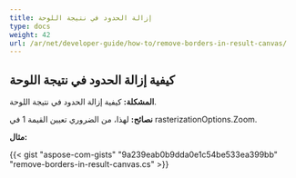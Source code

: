 ```yaml
---
title: إزالة الحدود في نتيجة اللوحة
type: docs
weight: 42
url: /ar/net/developer-guide/how-to/remove-borders-in-result-canvas/
---
```


## **كيفية إزالة الحدود في نتيجة اللوحة**

**المشكلة:** كيفية إزالة الحدود في نتيجة اللوحة.

**نصائح:** لهذا، من الضروري تعيين القيمة 1 في rasterizationOptions.Zoom.

**مثال:**

{{< gist "aspose-com-gists" "9a239eab0b9dda0e1c54be533ea399bb" "remove-borders-in-result-canvas.cs" >}}
